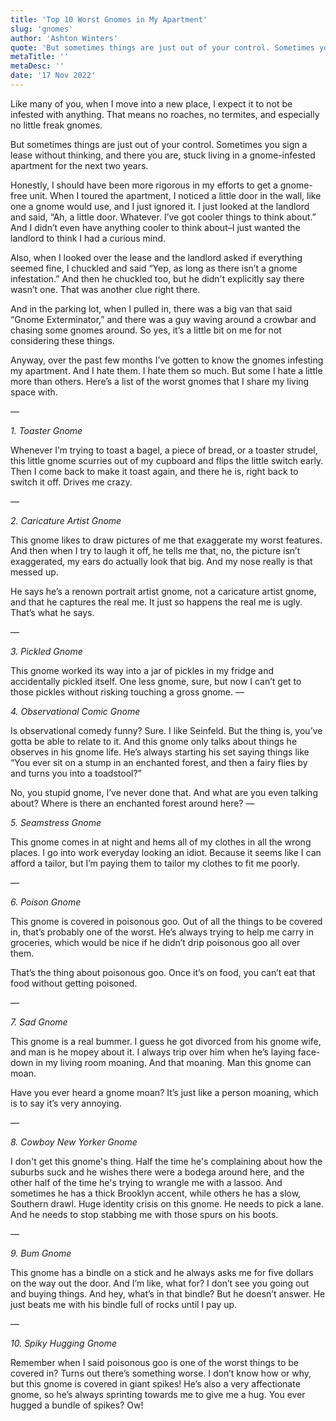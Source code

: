 ```yaml
---
title: 'Top 10 Worst Gnomes in My Apartment'
slug: 'gnomes'
author: 'Ashton Winters'
quote: 'But sometimes things are just out of your control. Sometimes you sign a lease without thinking, and there you are, stuck living in a gnome-infested apartment for the next two years.'
metaTitle: ''
metaDesc: ''
date: '17 Nov 2022'
---
```


Like many of you, when I move into a new place, I expect it to not be infested with anything. That means no roaches, no termites, and especially no little freak gnomes.

But sometimes things are just out of your control. Sometimes you sign a lease without thinking, and there you are, stuck living in a gnome-infested apartment for the next two years.

Honestly, I should have been more rigorous in my efforts to get a gnome-free unit. When I toured the apartment, I noticed a little door in the wall, like one a gnome would use, and I just ignored it. I just looked at the landlord and said, “Ah, a little door. Whatever. I’ve got cooler things to think about.” And I didn’t even have anything cooler to think about–I just wanted the landlord to think I had a curious mind.

Also, when I looked over the lease and the landlord asked if everything seemed fine, I chuckled and said “Yep, as long as there isn’t a gnome infestation.” And then he chuckled too, but he didn't explicitly say there wasn’t one. That was another clue right there.

And in the parking lot, when I pulled in, there was a big van that said “Gnome Exterminator,” and there was a guy waving around a crowbar and chasing some gnomes around. So yes, it’s a little bit on me for not considering these things.

Anyway, over the past few months I’ve gotten to know the gnomes infesting my apartment. And I hate them. I hate them so much. But some I hate a little more than others. Here’s a list of the worst gnomes that I share my living space with.

—

*1. Toaster Gnome*

Whenever I’m trying to toast a bagel, a piece of bread, or a toaster strudel, this little gnome scurries out of my cupboard and flips the little switch early. Then I come back to make it toast again, and there he is, right back to switch it off. Drives me crazy.

—

*2. Caricature Artist Gnome*

This gnome likes to draw pictures of me that exaggerate my worst features. And then when I try to laugh it off, he tells me that, no, the picture isn’t exaggerated, my ears do actually look that big. And my nose really is that messed up.

He says he’s a renown portrait artist gnome, not a caricature artist gnome, and that he captures the real me. It just so happens the real me is ugly. That’s what he says.

—

*3. Pickled Gnome*

This gnome worked its way into a jar of pickles in my fridge and accidentally pickled itself. One less gnome, sure, but now I can’t get to those pickles without risking touching a gross gnome.
—

*4. Observational Comic Gnome*

Is observational comedy funny? Sure. I like Seinfeld. But the thing is, you’ve gotta be able to relate to it. And this gnome only talks about things he observes in his gnome life. He’s always starting his set saying things like “You ever sit on a stump in an enchanted forest, and then a fairy flies by and turns you into a toadstool?”

No, you stupid gnome, I’ve never done that. And what are you even talking about? Where is there an enchanted forest around here?
—

*5. Seamstress Gnome*

This gnome comes in at night and hems all of my clothes in all the wrong places. I go into work everyday looking an idiot. Because it seems like I can afford a tailor, but I’m paying them to tailor my clothes to fit me poorly.

—

*6. Poison Gnome*

This gnome is covered in poisonous goo. Out of all the things to be covered in, that’s probably one of the worst. He’s always trying to help me carry in groceries, which would be nice if he didn’t drip poisonous goo all over them.

That’s the thing about poisonous goo. Once it’s on food, you can’t eat that food without getting poisoned.

—

*7. Sad Gnome*

This gnome is a real bummer. I guess he got divorced from his gnome wife, and man is he mopey about it. I always trip over him when he’s laying face-down in my living room moaning. And that moaning. Man this gnome can moan.

Have you ever heard a gnome moan? It’s just like a person moaning, which is to say it’s very annoying.

—

*8. Cowboy New Yorker Gnome*

I don't get this gnome's thing. Half the time he's complaining about how the suburbs suck and he wishes there were a bodega around here, and the other half of the time he's trying to wrangle me with a lassoo. And sometimes he has a thick Brooklyn accent, while others he has a slow, Southern drawl. Huge identity crisis on this gnome. He needs to pick a lane. And he needs to stop stabbing me with those spurs on his boots.

—

*9. Bum Gnome*

This gnome has a bindle on a stick and he always asks me for five dollars on the way out the door. And I’m like, what for? I don’t see you going out and buying things. And hey, what’s in that bindle? But he doesn’t answer. He just beats me with his bindle full of rocks until I pay up.

—

*10. Spiky Hugging Gnome*

Remember when I said poisonous goo is one of the worst things to be covered in? Turns out there’s something worse. I don’t know how or why, but this gnome is covered in giant spikes! He’s also a very affectionate gnome, so he’s always sprinting towards me to give me a hug. You ever hugged a bundle of spikes? Ow!
